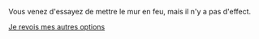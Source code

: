 Vous venez d'essayez de mettre le mur en feu, mais il n'y a pas d'effect.

[Je revois mes autres options](../feu-de-camp.md)